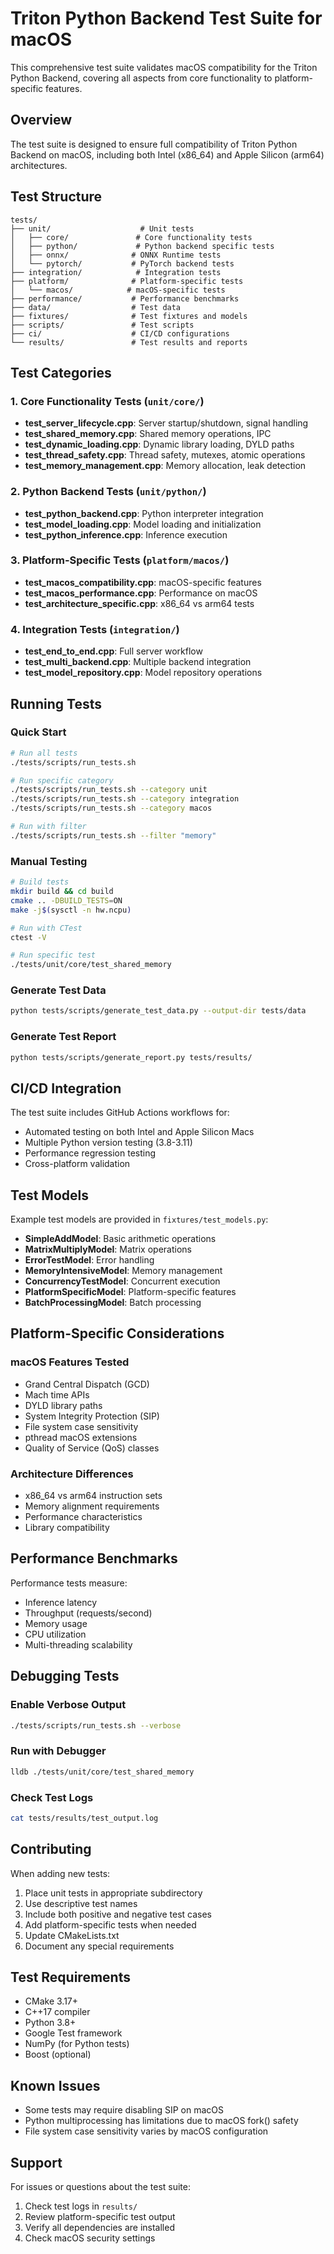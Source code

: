 # Triton Python Backend Test Suite for macOS

This comprehensive test suite validates macOS compatibility for the Triton Python Backend, covering all aspects from core functionality to platform-specific features.

## Overview

The test suite is designed to ensure full compatibility of Triton Python Backend on macOS, including both Intel (x86_64) and Apple Silicon (arm64) architectures.

## Test Structure

```
tests/
├── unit/                    # Unit tests
│   ├── core/               # Core functionality tests
│   ├── python/             # Python backend specific tests
│   ├── onnx/              # ONNX Runtime tests
│   └── pytorch/           # PyTorch backend tests
├── integration/            # Integration tests
├── platform/              # Platform-specific tests
│   └── macos/            # macOS-specific tests
├── performance/           # Performance benchmarks
├── data/                  # Test data
├── fixtures/              # Test fixtures and models
├── scripts/               # Test scripts
├── ci/                    # CI/CD configurations
└── results/               # Test results and reports
```

## Test Categories

### 1. Core Functionality Tests (`unit/core/`)
- **test_server_lifecycle.cpp**: Server startup/shutdown, signal handling
- **test_shared_memory.cpp**: Shared memory operations, IPC
- **test_dynamic_loading.cpp**: Dynamic library loading, DYLD paths
- **test_thread_safety.cpp**: Thread safety, mutexes, atomic operations
- **test_memory_management.cpp**: Memory allocation, leak detection

### 2. Python Backend Tests (`unit/python/`)
- **test_python_backend.cpp**: Python interpreter integration
- **test_model_loading.cpp**: Model loading and initialization
- **test_python_inference.cpp**: Inference execution

### 3. Platform-Specific Tests (`platform/macos/`)
- **test_macos_compatibility.cpp**: macOS-specific features
- **test_macos_performance.cpp**: Performance on macOS
- **test_architecture_specific.cpp**: x86_64 vs arm64 tests

### 4. Integration Tests (`integration/`)
- **test_end_to_end.cpp**: Full server workflow
- **test_multi_backend.cpp**: Multiple backend integration
- **test_model_repository.cpp**: Model repository operations

## Running Tests

### Quick Start
```bash
# Run all tests
./tests/scripts/run_tests.sh

# Run specific category
./tests/scripts/run_tests.sh --category unit
./tests/scripts/run_tests.sh --category integration
./tests/scripts/run_tests.sh --category macos

# Run with filter
./tests/scripts/run_tests.sh --filter "memory"
```

### Manual Testing
```bash
# Build tests
mkdir build && cd build
cmake .. -DBUILD_TESTS=ON
make -j$(sysctl -n hw.ncpu)

# Run with CTest
ctest -V

# Run specific test
./tests/unit/core/test_shared_memory
```

### Generate Test Data
```bash
python tests/scripts/generate_test_data.py --output-dir tests/data
```

### Generate Test Report
```bash
python tests/scripts/generate_report.py tests/results/
```

## CI/CD Integration

The test suite includes GitHub Actions workflows for:
- Automated testing on both Intel and Apple Silicon Macs
- Multiple Python version testing (3.8-3.11)
- Performance regression testing
- Cross-platform validation

## Test Models

Example test models are provided in `fixtures/test_models.py`:
- **SimpleAddModel**: Basic arithmetic operations
- **MatrixMultiplyModel**: Matrix operations
- **ErrorTestModel**: Error handling
- **MemoryIntensiveModel**: Memory management
- **ConcurrencyTestModel**: Concurrent execution
- **PlatformSpecificModel**: Platform-specific features
- **BatchProcessingModel**: Batch processing

## Platform-Specific Considerations

### macOS Features Tested
- Grand Central Dispatch (GCD)
- Mach time APIs
- DYLD library paths
- System Integrity Protection (SIP)
- File system case sensitivity
- pthread macOS extensions
- Quality of Service (QoS) classes

### Architecture Differences
- x86_64 vs arm64 instruction sets
- Memory alignment requirements
- Performance characteristics
- Library compatibility

## Performance Benchmarks

Performance tests measure:
- Inference latency
- Throughput (requests/second)
- Memory usage
- CPU utilization
- Multi-threading scalability

## Debugging Tests

### Enable Verbose Output
```bash
./tests/scripts/run_tests.sh --verbose
```

### Run with Debugger
```bash
lldb ./tests/unit/core/test_shared_memory
```

### Check Test Logs
```bash
cat tests/results/test_output.log
```

## Contributing

When adding new tests:
1. Place unit tests in appropriate subdirectory
2. Use descriptive test names
3. Include both positive and negative test cases
4. Add platform-specific tests when needed
5. Update CMakeLists.txt
6. Document any special requirements

## Test Requirements

- CMake 3.17+
- C++17 compiler
- Python 3.8+
- Google Test framework
- NumPy (for Python tests)
- Boost (optional)

## Known Issues

- Some tests may require disabling SIP on macOS
- Python multiprocessing has limitations due to macOS fork() safety
- File system case sensitivity varies by macOS configuration

## Support

For issues or questions about the test suite:
1. Check test logs in `results/`
2. Review platform-specific test output
3. Verify all dependencies are installed
4. Check macOS security settings